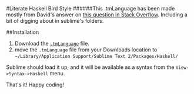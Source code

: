 #Literate Haskell Bird Style
######This .tmLanguage has been made mostly from David's answer on [this question in Stack Overflow](http://stackoverflow.com/a/14991061/2046648).     Including a bit of digging about in sublime's folders.

##Installation

1. Download the [`.tmLanguage`](https://bitbucket.org/wrossmck/literate-haskell-bird-style/downloads/Literate%20Haskell%20Bird%20Style.tmLanguage) file.
2. move the `.tmLanguage` file from your Downloads location to `~/Library/Application Support/Sublime Text 2/Packages/Haskell/`

Sublime should load it up, and it will be available as a syntax from the `View->Syntax->Haskell` menu.

That's it! Happy coding!